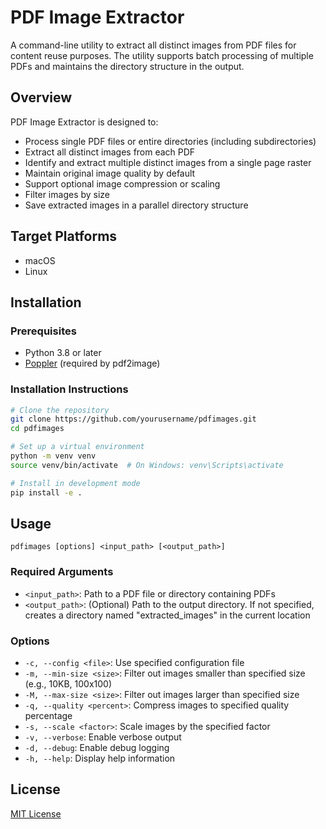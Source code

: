 # PDF Image Extractor

A command-line utility to extract all distinct images from PDF files for content reuse purposes. The utility supports batch processing of multiple PDFs and maintains the directory structure in the output.

## Overview

PDF Image Extractor is designed to:
- Process single PDF files or entire directories (including subdirectories)
- Extract all distinct images from each PDF
- Identify and extract multiple distinct images from a single page raster
- Maintain original image quality by default
- Support optional image compression or scaling
- Filter images by size 
- Save extracted images in a parallel directory structure

## Target Platforms
- macOS
- Linux

## Installation

### Prerequisites
- Python 3.8 or later
- [Poppler](https://poppler.freedesktop.org/) (required by pdf2image)

### Installation Instructions
```bash
# Clone the repository
git clone https://github.com/yourusername/pdfimages.git
cd pdfimages

# Set up a virtual environment
python -m venv venv
source venv/bin/activate  # On Windows: venv\Scripts\activate

# Install in development mode
pip install -e .
```

## Usage

```
pdfimages [options] <input_path> [<output_path>]
```

### Required Arguments
- `<input_path>`: Path to a PDF file or directory containing PDFs
- `<output_path>`: (Optional) Path to the output directory. If not specified, creates a directory named "extracted_images" in the current location

### Options
- `-c, --config <file>`: Use specified configuration file
- `-m, --min-size <size>`: Filter out images smaller than specified size (e.g., 10KB, 100x100)
- `-M, --max-size <size>`: Filter out images larger than specified size
- `-q, --quality <percent>`: Compress images to specified quality percentage
- `-s, --scale <factor>`: Scale images by the specified factor
- `-v, --verbose`: Enable verbose output
- `-d, --debug`: Enable debug logging
- `-h, --help`: Display help information

## License

[MIT License](LICENSE)